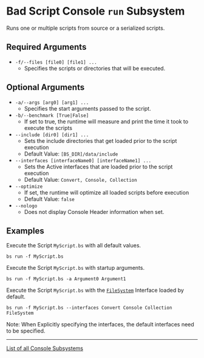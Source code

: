 # Bad Script Console `run` Subsystem

Runs one or multiple scripts from source or a serialized scripts.

## Required Arguments
- `-f/--files [file0] [file1] ...`
	- Specifies the scripts or directories that will be executed.

## Optional Arguments
- `-a/--args [arg0] [arg1] ...`
	- Specifies the start arguments passed to the script.
- `-b/--benchmark [True|False]`
	- If set to true, the runtime will measure and print the time it took to execute the scripts
- `--include [dir0] [dir1] ...`
	- Sets the include directories that get loaded prior to the script execution
	- Default Value: `[BS_DIR]/data/include`
- `--interfaces [interfaceName0] [interfaceName1] ...`
	- Sets the Active interfaces that are loaded prior to the script execution
	- Default Value: `Convert, Console, Collection`
- `--optimize`
	- If set, the runtime will optimize all loaded scripts before execution
	- Default Value: `false`
- `--nologo`
	- Does not display Console Header information when set.

## Examples

Execute the Script `MyScript.bs` with all default values.
```
bs run -f MyScript.bs
```

Execute the Script `MyScript.bs` with startup arguments.
```
bs run -f MyScript.bs -a Argument0 Argument1
```

Execute the Script `MyScript.bs` with the [`FileSystem`](../../interfaces/new/FileSystem.bs) Interface loaded by default.
```
bs run -f MyScript.bs --interfaces Convert Console Collection FileSystem
```
Note: When Explicitly specifying the interfaces, the default interfaces need to be specified.

___

[List of all Console Subsystems](./Subsystems.md)
